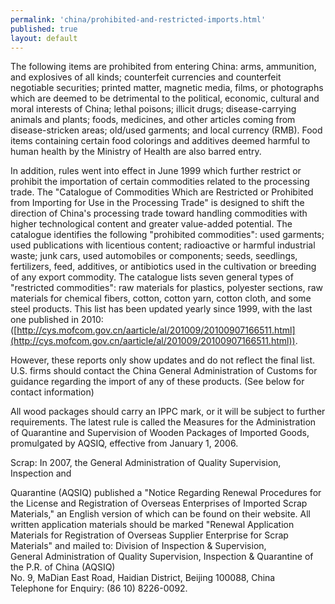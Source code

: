 ```yaml
---
permalink: 'china/prohibited-and-restricted-imports.html'
published: true
layout: default
---
```

The following items are prohibited from entering China: arms, ammunition, and explosives of all kinds; counterfeit currencies and counterfeit negotiable securities; printed matter, magnetic media, films, or photographs which are deemed to be detrimental to the political, economic, cultural and moral interests of China; lethal poisons; illicit drugs; disease-carrying animals and plants; foods, medicines, and other articles coming from disease-stricken areas; old/used garments; and local currency (RMB). Food items containing certain food colorings and additives deemed harmful to human health by the Ministry of Health are also barred entry.

In addition, rules went into effect in June 1999 which further restrict or prohibit the importation of certain commodities related to the processing trade. The "Catalogue of Commodities Which are Restricted or Prohibited from Importing for Use in the Processing Trade" is designed to shift the direction of China's processing trade toward handling commodities with higher technological content and greater value-added potential. The catalogue identifies the following "prohibited commodities": used garments; used publications with licentious content; radioactive or harmful industrial waste; junk cars, used automobiles or components; seeds, seedlings, fertilizers, feed, additives, or antibiotics used in the cultivation or breeding of any export commodity. The catalogue lists seven general types of "restricted commodities": raw materials for plastics, polyester sections, raw materials for chemical fibers, cotton, cotton yarn, cotton cloth, and some steel products. This list has been updated yearly since 1999, with the last one published in 2010: ([http://cys.mofcom.gov.cn/aarticle/al/201009/20100907166511.html](http://cys.mofcom.gov.cn/aarticle/al/201009/20100907166511.html)).

However, these reports only show updates and do not reflect the final list. U.S. firms should contact the China General Administration of Customs for guidance regarding the import of any of these products. (See below for contact information)

All wood packages should carry an IPPC mark, or it will be subject to further requirements. The latest rule is called the Measures for the Administration of Quarantine and Supervision of Wooden Packages of Imported Goods, promulgated by AQSIQ, effective from January 1, 2006.

Scrap: In 2007, the General Administration of Quality Supervision, Inspection and

Quarantine (AQSIQ) published a "Notice Regarding Renewal Procedures for the License and Registration of Overseas Enterprises of Imported Scrap Materials," an English version of which can be found on their website. All written application materials should be marked "Renewal Application Materials for Registration of Overseas Supplier Enterprise for Scrap Materials" and mailed to:
Division of Inspection & Supervision,  
General Administration of Quality Supervision, Inspection & Quarantine of the P.R. of China (AQSIQ)  
No. 9, MaDian East Road, Haidian District, Beijing 100088, China  
Telephone for Enquiry: (86 10) 8226-0092.  
